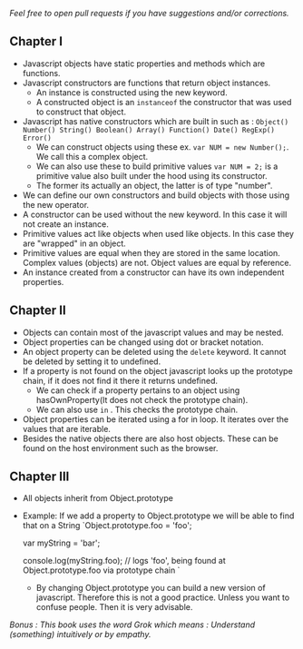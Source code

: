 _Feel free to open pull requests if you have suggestions and/or corrections._

## Chapter I

- Javascript objects have static properties and methods which are functions.
- Javascript constructors are functions that return object instances.
  - An instance is constructed using the new keyword.
  - A constructed object is an `instanceof` the constructor that was used to construct that object.
- Javascript has native constructors which are built in such as :
  `Object() Number() String() Boolean() Array() Function() Date() RegExp() Error()`
  - We can construct objects using these ex. `var NUM = new Number();`. We call this a complex object.
  - We can also use these to build primitive values `var NUM = 2;` is a primitive value also built under the hood using its constructor.
  - The former its actually an object, the latter is of type "number".
- We can define our own constructors and build objects with those using the new operator.
- A constructor can be used without the new keyword. In this case it will not create an instance.
- Primitive values act like objects when used like objects. In this case they are "wrapped" in an object.
- Primitive values are equal when they are stored in the same location. Complex values (objects) are not.
  Object values are equal by reference.
- An instance created from a constructor can have its own independent properties.

## Chapter II

- Objects can contain most of the javascript values and may be nested.
- Object properties can be changed using dot or bracket notation.
- An object property can be deleted using the `delete` keyword. It cannot be deleted by setting it to undefined.
- If a property is not found on the object javascript looks up the prototype chain, if it does not find it there it returns undefined.
  - We can check if a property pertains to an object using hasOwnProperty(It does not check the prototype chain).
  - We can also use `in` . This checks the prototype chain.
- Object properties can be iterated using a for in loop. It iterates over the values that are iterable.
- Besides the native objects there are also host objects. These can be found on the host environment such as the browser.

## Chapter III

- All objects inherit from Object.prototype
- Example: If we add a property to Object.prototype we will be able to find that on a String
  `Object.prototype.foo = 'foo';

  var myString = 'bar';

  console.log(myString.foo); // logs 'foo', being found at Object.prototype.foo via prototype chain `

  - By changing Object.prototype you can build a new version of javascript. Therefore this is not a good practice. Unless you want to confuse people. Then it is very advisable.

_Bonus : This book uses the word Grok which means : Understand (something) intuitively or by empathy._
